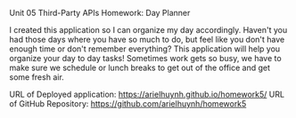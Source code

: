 Unit 05 Third-Party APIs Homework: Day Planner

I created this application so I can organize my day accordingly. Haven't you had those days where you have so much to do, but feel like you don't have enough time or don't remember everything? This application will help you organize your day to day tasks! Sometimes work gets so busy, we have to make sure we schedule or lunch breaks to get out of the office and get some fresh air. 


URL of Deployed application: https://arielhuynh.github.io/homework5/
URL of GitHub Repository: https://github.com/arielhuynh/homework5
